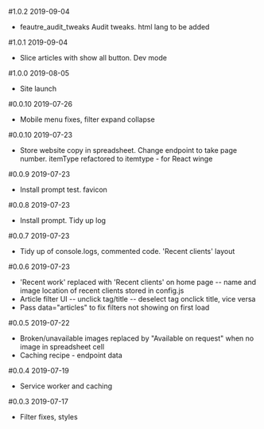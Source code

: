 #1.0.2 2019-09-04
* feautre_audit_tweaks Audit tweaks. html lang to be added

#1.0.1 2019-09-04
* Slice articles with show all button. Dev mode

#1.0.0 2019-08-05
* Site launch

#0.0.10 2019-07-26
* Mobile menu fixes, filter expand collapse

#0.0.10 2019-07-23
* Store website copy in spreadsheet. Change endpoint to take page number. itemType refactored to itemtype - for React winge

#0.0.9 2019-07-23
* Install prompt test. favicon

#0.0.8 2019-07-23
* Install prompt. Tidy up log

#0.0.7 2019-07-23
* Tidy up of console.logs, commented code. 'Recent clients' layout

#0.0.6 2019-07-23
* 'Recent work' replaced with 'Recent clients' on home page
  -- name and image location of recent clients stored in config.js
* Article filter UI 
  -- unclick tag/title 
  -- deselect tag onclick title, vice versa
* Pass data="articles" to fix filters not showing on first load

#0.0.5 2019-07-22
* Broken/unavailable images replaced by "Available on request" when no image in spreadsheet cell
* Caching recipe - endpoint data

#0.0.4 2019-07-19
* Service worker and caching

#0.0.3 2019-07-17
* Filter fixes, styles

